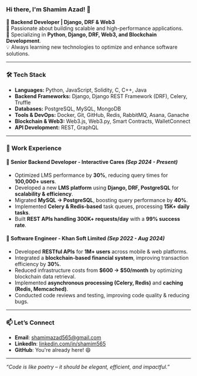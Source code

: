 ### Hi there, I'm Shamim Azad! 👋

🚀 **Backend Developer | Django, DRF & Web3**  
🎯 Passionate about building scalable and high-performance applications.  
📌 Specializing in **Python, Django, DRF, Web3, and Blockchain Development**.  
💡 Always learning new technologies to optimize and enhance software solutions.  

---

### 🛠 Tech Stack

- **Languages:** Python, JavaScript, Solidity, C, C++, Java
- **Backend Frameworks:** Django, Django REST Framework (DRF), Celery, Truffle
- **Databases:** PostgreSQL, MySQL, MongoDB
- **Tools & DevOps:** Docker, Git, GitHub, Redis, RabbitMQ, Asana, Ganache
- **Blockchain & Web3:** Web3.js, Web3.py, Smart Contracts, WalletConnect
- **API Development:** REST, GraphQL

---

### 💼 Work Experience

#### 🏢 **Senior Backend Developer - Interactive Cares** *(Sep 2024 - Present)*  
- Optimized LMS performance by **30%**, reducing query times for **100,000+ users**.
- Developed a new **LMS platform** using **Django, DRF, PostgreSQL** for **scalability & efficiency**.
- Migrated **MySQL → PostgreSQL**, boosting query performance by **40%**.
- Implemented **Celery & Redis-based** task queues, processing **15K+ daily tasks**.
- Built **REST APIs handling 300K+ requests/day** with a **99% success rate**.

#### 🏢 **Software Engineer - Khan Soft Limited** *(Sep 2022 - Aug 2024)*  
- Developed **RESTful APIs** for **1M+ users** across mobile & web platforms.
- Integrated a **blockchain-based financial system**, improving transaction efficiency by **30%**.
- Reduced infrastructure costs from **$600 → $50/month** by optimizing blockchain data retrieval.
- Implemented **asynchronous processing (Celery, Redis)** and **caching (Redis, Memcached)**.
- Conducted code reviews and testing, improving code quality & reducing bugs.

---

### 📫 Let’s Connect  
- **Email**: [shamimazad565@gmail.com](mailto:shamimazad565@gmail.com)  
- **LinkedIn**: [linkedin.com/in/shamim565](https://linkedin.com/in/shamim565)  
- **GitHub**: You're already here! 😄  

---


*“Code is like poetry – it should be elegant, efficient, and impactful.”*
